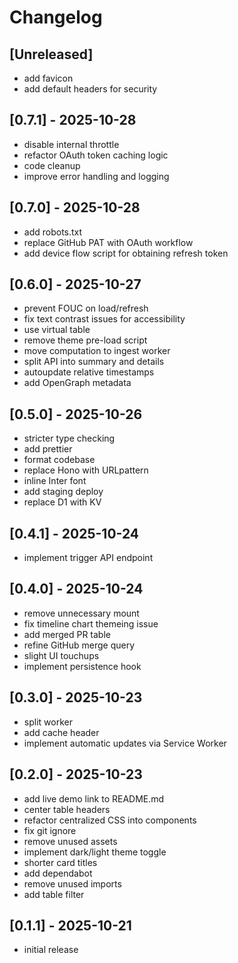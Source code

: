 # Changelog

## [Unreleased]

- add favicon
- add default headers for security

## [0.7.1] - 2025-10-28

- disable internal throttle
- refactor OAuth token caching logic
- code cleanup
- improve error handling and logging

## [0.7.0] - 2025-10-28

- add robots.txt
- replace GitHub PAT with OAuth workflow
- add device flow script for obtaining refresh token

## [0.6.0] - 2025-10-27

- prevent FOUC on load/refresh
- fix text contrast issues for accessibility
- use virtual table
- remove theme pre-load script
- move computation to ingest worker
- split API into summary and details
- autoupdate relative timestamps
- add OpenGraph metadata

## [0.5.0] - 2025-10-26

- stricter type checking
- add prettier
- format codebase
- replace Hono with URLpattern
- inline Inter font
- add staging deploy
- replace D1 with KV

## [0.4.1] - 2025-10-24

- implement trigger API endpoint

## [0.4.0] - 2025-10-24

- remove unnecessary mount
- fix timeline chart themeing issue
- add merged PR table
- refine GitHub merge query
- slight UI touchups
- implement persistence hook

## [0.3.0] - 2025-10-23

- split worker
- add cache header
- implement automatic updates via Service Worker

## [0.2.0] - 2025-10-23

- add live demo link to README.md
- center table headers
- refactor centralized CSS into components
- fix git ignore
- remove unused assets
- implement dark/light theme toggle
- shorter card titles
- add dependabot
- remove unused imports
- add table filter

## [0.1.1] - 2025-10-21

- initial release
